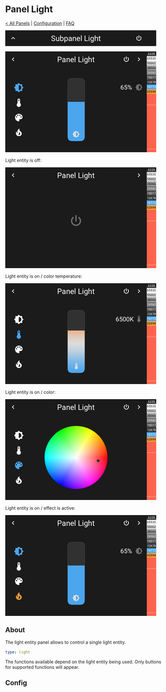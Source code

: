 # Panel Light

[< All Panels](README.md) | [Configuration](../Config.md) | [FAQ](../FAQ.md)

![Subpanel Light](../assets/subpanel_light.png)

![Panel Light](../assets/panel_light.png)

Light entity is off:

![Panel Light Off](../assets/panel_light_off.png)

Light entity is on / color temperature:

![Panel Light Temp](../assets/panel_light_temp.png)

Light entity is on / color:

![Panel Light Color](../assets/panel_light_color.png)

Light entity is on / effect is active:

![Panel Light Effect](../assets/panel_light_effect.png)

## About

The light entity panel allows to control a single light entity.

```yaml
type: light
```

The functions available depend on the light entity being used. Only buttons for supported functions will appear.

## Config

```yaml
```
